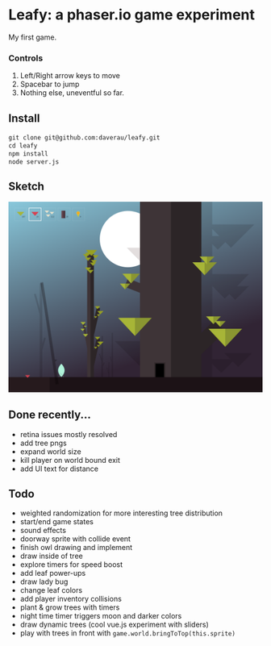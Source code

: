 # Leafy: a phaser.io game experiment

My first game.

### Controls
1. Left/Right arrow keys to move
2. Spacebar to jump
3. Nothing else, uneventful so far.

## Install
```
git clone git@github.com:daverau/leafy.git
cd leafy
npm install
node server.js
```

## Sketch
<img src="https://raw.githubusercontent.com/daverau/leafy/master/sketches/night.png">

## Done recently...
- retina issues mostly resolved
- add tree pngs
- expand world size
- kill player on world bound exit
- add UI text for distance

## Todo
- weighted randomization for more interesting tree distribution
- start/end game states
- sound effects
- doorway sprite with collide event
- finish owl drawing and implement
- draw inside of tree
- explore timers for speed boost
- add leaf power-ups
- draw lady bug
- change leaf colors
- add player inventory collisions
- plant & grow trees with timers
- night time timer triggers moon and darker colors
- draw dynamic trees (cool vue.js experiment with sliders)
- play with trees in front with `game.world.bringToTop(this.sprite)`